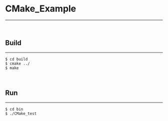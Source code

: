 # CMake_Example

---

&nbsp;

## Build

---

```
$ cd build
$ cmake ../
$ make
```

&nbsp;

## Run

---

```
$ cd bin
$ ./CMake_test
```
